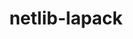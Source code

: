 ---
title: "netlib-lapack"
layout: cache
categories: [package, develop]
meta: {"versions": ["3.11.0"], "compilers": ["gcc@=12.3.0"], "oss": ["ubuntu22.04"], "platforms": ["linux"], "targets": ["x86_64_v3"], "stacks": ["root", "tutorial"], "num_specs": 4, "num_specs_by_stack": {"root": 4, "tutorial": 4}}
spec_details: [{"hash": "wtpcnqfqxhx2rvyufw5lgytzuicn4dw4", "compiler": "gcc@=12.3.0", "versions": ["3.11.0"], "os": "ubuntu22.04", "platform": "linux", "target": "x86_64_v3", "variants": ["build_system=cmake", "build_type=Release", "~external-blas", "generator=make", "~ipo", "+lapacke", "+shared", "~xblas"], "stacks": ["root", "tutorial"], "size": "-", "tarball": "https://binaries.spack.io/develop/build_cache/linux-ubuntu22.04-x86_64_v3/gcc-12.3.0/netlib-lapack-3.11.0/linux-ubuntu22.04-x86_64_v3-gcc-12.3.0-netlib-lapack-3.11.0-wtpcnqfqxhx2rvyufw5lgytzuicn4dw4.spack"}, {"hash": "4uupjowu2signf3secub6u626g4fg4zg", "compiler": "gcc@=12.3.0", "versions": ["3.11.0"], "os": "ubuntu22.04", "platform": "linux", "target": "x86_64_v3", "variants": ["build_system=cmake", "build_type=Release", "~external-blas", "generator=make", "~ipo", "+lapacke", "+shared", "~xblas"], "stacks": ["root", "tutorial"], "size": "-", "tarball": "https://binaries.spack.io/develop/build_cache/linux-ubuntu22.04-x86_64_v3/gcc-12.3.0/netlib-lapack-3.11.0/linux-ubuntu22.04-x86_64_v3-gcc-12.3.0-netlib-lapack-3.11.0-4uupjowu2signf3secub6u626g4fg4zg.spack"}, {"hash": "jmv4hpbsmmfnv3po7bw2t75o6rlows6t", "compiler": "gcc@=12.3.0", "versions": ["3.11.0"], "os": "ubuntu22.04", "platform": "linux", "target": "x86_64_v3", "variants": ["build_system=cmake", "build_type=Release", "~external-blas", "generator=make", "~ipo", "+lapacke", "+shared", "~xblas"], "stacks": ["root", "tutorial"], "size": "-", "tarball": "https://binaries.spack.io/develop/build_cache/linux-ubuntu22.04-x86_64_v3/gcc-12.3.0/netlib-lapack-3.11.0/linux-ubuntu22.04-x86_64_v3-gcc-12.3.0-netlib-lapack-3.11.0-jmv4hpbsmmfnv3po7bw2t75o6rlows6t.spack"}, {"hash": "rol3wnkrzwbqaea4crpsfojv7okozk3b", "compiler": "gcc@=12.3.0", "versions": ["3.11.0"], "os": "ubuntu22.04", "platform": "linux", "target": "x86_64_v3", "variants": ["build_system=cmake", "build_type=Release", "~external-blas", "generator=make", "~ipo", "+lapacke", "+shared", "~xblas"], "stacks": ["root", "tutorial"], "size": "-", "tarball": "https://binaries.spack.io/develop/build_cache/linux-ubuntu22.04-x86_64_v3/gcc-12.3.0/netlib-lapack-3.11.0/linux-ubuntu22.04-x86_64_v3-gcc-12.3.0-netlib-lapack-3.11.0-rol3wnkrzwbqaea4crpsfojv7okozk3b.spack"}]
---